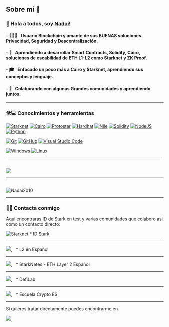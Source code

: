 ## Sobre mi 🤔 

###  👋 Hola a todos, soy [Nadai!](https://github.com/Nadai2010?tab=repositories)

#### - 👨🏻‍💻 &nbsp; Usuario Blockchain y amante de sus BUENAS soluciones. Privacidad, Seguridad y Descentralización.
#### - 🌱 &nbsp; Aprendiendo a desarrollar Smart Contracts, Solidity, Cairo, soluciones de escabilidad de ETH L1-L2 como Starknet y ZK Proof.
#### - 🎓 &nbsp; Enfocado un poco más a Cairo y Starknet, aprendiendo sus conceptos y lenguaje.
#### - 💪 &nbsp; Colaborando con algunas Grandes comunidades y aprendiendo juntos.

---

<h3>🛠💻  Conocimientos y herramientas </h3>


[![Starknet](https://img.shields.io/badge/-%F0%9F%8C%9A%20%20STARKNET-blue?style=for-the-badge&flat&logo=Starknet)](https://starknet.io/)
[![Cairo](https://img.shields.io/badge/-%F0%9F%90%AB%20%20Cairo-red?style=for-the-badge&flat&logo=Cairo)](https://www.cairo-lang.org/)
[![Protostar](https://img.shields.io/badge/-%E2%9C%A8PROTOSTAR-blue?style=for-the-badge&flat&logo=Protostar)](https://docs.swmansion.com/protostar/)
[![Hardhat](https://img.shields.io/badge/-👷Hardhat-659ad2?style=for-the-badge&flat&logo=&color=282826)](https://hardhat.org/)
[![Nile](https://img.shields.io/badge/-👨🏻‍💻NILE-yellowgreen?style=for-the-badge&flat)](https://hardhat.org/)
[![Solidity](https://img.shields.io/badge/Solidity-%23363636.svg?style=for-the-badge&logo=solidity&logoColor=white)](https://docs.soliditylang.org/en/v0.8.17/)
[![NodeJS](https://img.shields.io/badge/node.js-6DA55F?style=for-the-badge&logo=node.js&logoColor=white)](https://nodejs.org/en/)
[![Python](https://img.shields.io/badge/-Python-white?style=for-the-badge&flat&logo=python)](https://docs.python.org/)

[![Git](https://img.shields.io/badge/-Git-black?style=for-the-badge&flat&logo=git)]() 
[![GitHub](https://img.shields.io/badge/-GitHub-181717?style=for-the-badge&flat&logo=github)]()
[![Visual Studio Code](https://img.shields.io/badge/-VSCode-444444?style=for-the-badge&flat&logo=visual-studio-code&logoColor=007ACC)]()

[![Windows](https://img.shields.io/badge/-Windows-659ad2?style=for-the-badge&flat&color=282826&logo=windows)]()
[![Linux](https://img.shields.io/badge/-Linux-222222?style=for-the-badge&flat&logo=linux&logoColor=FCC624)]()

-----
<br/>

<a href="https://github.com/anuraghazra/github-readme-stats">
  <img align="center" src="https://github-readme-stats.anuraghazra1.vercel.app/api/top-langs/?username=Nadai2010&show_icons=true&count_private=true&layout=compact&theme=highcontrast" />
</a>

----

<br />
<img src="https://github-readme-stats.vercel.app/api?username=Nadai2010&show_icons=true&count_private=true&layout=compact&theme=highcontrast" alt="Nadai2010" />

----

<h3> 🤝🏻 Contacta conmigo </h3>

Aqui encontraras ID de Stark en test y varias comunidades que colaboro asi como un contacto directo:

[![Starknet](https://img.shields.io/badge/-%F0%9F%8C%9A%20%20STARKNET-blue?style=for-the-badge&flat&logo=Starknet)](https://goerli.app.starknet.id/identities/151714611941) * ID Stark

---

<a href="https://t.me/s/l2espaniol" rel="nofollow">
  <img src="https://camo.githubusercontent.com/0ea1367897b9ee948089a0db824d57a30ce8a5413b59f80d2062b7efcd39ceb3/68747470733a2f2f696d672e736869656c64732e696f2f62616467652f74656c656772616d2d2532333030373742352e7376673f267374796c653d666f722d7468652d6261646765266c6f676f3d74656c656772616d266c6f676f436f6c6f723d7768697465" data-canonical-src="https://img.shields.io/badge/telegram-%230077B5.svg?&amp;style=for-the-badge&amp;logo=telegram&amp;logoColor=blue" style="max-width:100%;">
</a>&nbsp;&nbsp; * L2 en Español

---

<a href="https://t.me/s/starknet_es" rel="nofollow">
  <img src="https://camo.githubusercontent.com/0ea1367897b9ee948089a0db824d57a30ce8a5413b59f80d2062b7efcd39ceb3/68747470733a2f2f696d672e736869656c64732e696f2f62616467652f74656c656772616d2d2532333030373742352e7376673f267374796c653d666f722d7468652d6261646765266c6f676f3d74656c656772616d266c6f676f436f6c6f723d7768697465" data-canonical-src="https://img.shields.io/badge/telegram-%230077B5.svg?&amp;style=for-the-badge&amp;logo=telegram&amp;logoColor=blue" style="max-width:100%;">
</a>&nbsp;&nbsp; * StarkNetes - ETH Layer 2 Español 

---

<a href="https://t.me/s/DeFi_Lab" rel="nofollow">
  <img src="https://camo.githubusercontent.com/0ea1367897b9ee948089a0db824d57a30ce8a5413b59f80d2062b7efcd39ceb3/68747470733a2f2f696d672e736869656c64732e696f2f62616467652f74656c656772616d2d2532333030373742352e7376673f267374796c653d666f722d7468652d6261646765266c6f676f3d74656c656772616d266c6f676f436f6c6f723d7768697465" data-canonical-src="https://img.shields.io/badge/telegram-%230077B5.svg?&amp;style=for-the-badge&amp;logo=telegram&amp;logoColor=blue" style="max-width:100%;">
</a>&nbsp;&nbsp; * DefiLab 

---

<a href="https://t.me/joinchat/QN2nCFar4VsLzKEbFUTDfQ">
  <img src="https://camo.githubusercontent.com/0ea1367897b9ee948089a0db824d57a30ce8a5413b59f80d2062b7efcd39ceb3/68747470733a2f2f696d672e736869656c64732e696f2f62616467652f74656c656772616d2d2532333030373742352e7376673f267374796c653d666f722d7468652d6261646765266c6f676f3d74656c656772616d266c6f676f436f6c6f723d7768697465" data-canonical-src="https://img.shields.io/badge/telegram-%230077B5.svg?&amp;style=for-the-badge&amp;logo=telegram&amp;logoColor=blue" style="max-width:100%;">
</a>&nbsp;&nbsp; * Escuela Crypto ES 

-----

Si quieres tratar directamente puedes encontrarme en

<a href="https://t.me/javierch7" rel="nofollow">
  <img src="https://camo.githubusercontent.com/0ea1367897b9ee948089a0db824d57a30ce8a5413b59f80d2062b7efcd39ceb3/68747470733a2f2f696d672e736869656c64732e696f2f62616467652f74656c656772616d2d2532333030373742352e7376673f267374796c653d666f722d7468652d6261646765266c6f676f3d74656c656772616d266c6f676f436f6c6f723d7768697465" data-canonical-src="https://img.shields.io/badge/telegram-%230077B5.svg?&amp;style=for-the-badge&amp;logo=telegram&amp;logoColor=white" style="max-width:100%;">
</a>&nbsp;&nbsp;
